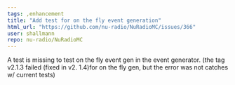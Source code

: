 ```yaml
---
tags: ,enhancement
title: "Add test for on the fly event generation"
html_url: "https://github.com/nu-radio/NuRadioMC/issues/366"
user: shallmann
repo: nu-radio/NuRadioMC
---
```


A test is missing to test on the fly event gen in the event generator. 
(the tag v2.1.3 failed (fixed in v2. 1.4)for on the fly gen, but the error was not catches w/ current tests) 